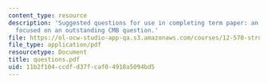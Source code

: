 ```yaml
---
content_type: resource
description: 'Suggested questions for use in completing term paper: an NSF-type proposal
  focused on an outstanding CMB question.'
file: https://ol-ocw-studio-app-qa.s3.amazonaws.com/courses/12-570-structure-and-dynamics-of-the-cmb-region-spring-2004/11b2f104ccdfd37fcaf04918a5094bd5_questions.pdf
file_type: application/pdf
resourcetype: Document
title: questions.pdf
uid: 11b2f104-ccdf-d37f-caf0-4918a5094bd5
---
```

